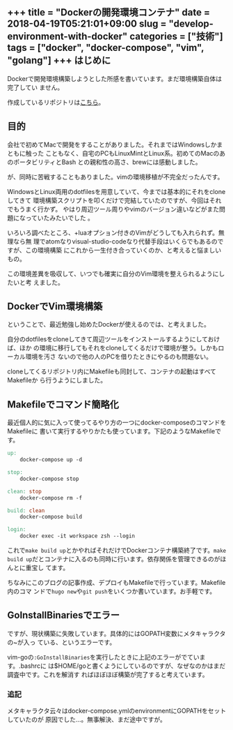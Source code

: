 +++
title = "Dockerの開発環境コンテナ"
date = 2018-04-19T05:21:01+09:00
slug = "develop-environment-with-docker"
categories = ["技術"]
tags = ["docker", "docker-compose", "vim", "golang"]
+++
はじめに
------------------------------------------------------------------------------

Dockerで開発環境構築しようとした所感を書いています。まだ環境構築自体は完了してい
ません。

作成しているリポジトリは[こちら](https://github.com/jiro4989/docker-workspace)。

目的
------------------------------------------------------------------------------

会社で初めてMacで開発をすることがありました。それまではWindowsしかまともに触った
こともなく、自宅のPCもLinuxMintとLinux系。初めてのMacのあのポータビリティとBash
との親和性の高さ、brewには感動しました。

が、同時に苦戦することもありました。vimの環境移植が不完全だったんです。

WindowsとLinux両用のdotfilesを用意していて、今までは基本的にそれをcloneしてきて
環境構築スクリプトを叩くだけで完結していたのですが、今回はそれでもうまく行かず。
やはり周辺ツール周りやvimのバージョン違いなどがまた問題になっていたみたいでした
。

いろいろ調べたところ、+luaオプション付きのVimがどうしても入れられず。無理なら無
理でatomなりvisual-studio-codeなり代替手段はいくらでもあるのですが、この環境構築
にこれから一生付き合っていくのか、と考えると悩ましいもの。

この環境差異を吸収して、いつでも確実に自分のVim環境を整えられるようにしたいと考
えました。

DockerでVim環境構築
------------------------------------------------------------------------------

ということで、最近勉強し始めたDockerが使えるのでは、と考えました。

自分のdotfilesをcloneしてきて周辺ツールをインストールするようにしておけば、ほか
の環境に移行してもそれをcloneしてくるだけで環境が整う。しかもローカル環境を汚さ
ないので他の人のPCを借りたときにやるのも問題ない。

cloneしてくるリポジトリ内にMakefileも同封して、コンテナの起動はすべてMakefileか
ら行うようにしました。

Makefileでコマンド簡略化
------------------------------------------------------------------------------

最近個人的に気に入って使ってるやり方の一つにdocker-composeのコマンドをMakefileに
書いて実行するやりかたも使っています。下記のようなMakefileです。

```Makefile
up:
	docker-compose up -d

stop:
	docker-compose stop

clean: stop
	docker-compose rm -f

build: clean
	docker-compose build

login:
	docker exec -it workspace zsh --login
```

これで`make build up`とかやればそれだけでDockerコンテナ構築終了です。`make build
up`だとコンテナに入るのも同時に行います。依存関係を管理できるのがほんとに重宝し
てます。

ちなみにこのブログの記事作成、デプロイもMakefileで行っています。Makefile内のコマ
ンドで`hugo new`や`git push`をいくつか書いています。お手軽です。

GoInstallBinariesでエラー
------------------------------------------------------------------------------

ですが、現状構築に失敗しています。具体的にはGOPATH変数にメタキャラクタの~が入っ
ている、というエラーです。

vim-goの`:GoInstallBinaries`を実行したときに上記のエラーがでています。.bashrcに
は$HOME/goと書くようにしているのですが、なぜなのかはまだ調査中です。これを解消す
ればほぼほぼ構築が完了すると考えています。

### 追記

メタキャラクタ云々はdocker-compose.ymlのenvironmentにGOPATHをセットしていたのが
原因でした...。無事解決、まだ途中ですが。


